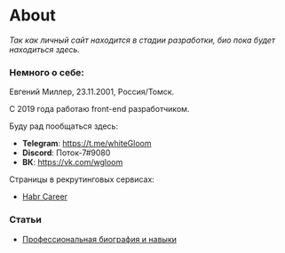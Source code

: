 # About

*Так как личный сайт находится в стадии разработки, био пока будет находиться здесь.*

### Немного о себе:

Евгений Миллер, 23.11.2001, Россия/Томск.

С 2019 года работаю front-end разработчиком.

Буду рад пообщаться здесь:
* **Telegram**: https://t.me/whiteGloom
* **Discord**: Поток-7#9080
* **ВК**: https://vk.com/wgloom

Страницы в рекрутинговых сервисах:
* [Habr Career](https://career.habr.com/wgloom)

### Статьи

* [Профессиональная биография и навыки](./pages/skills.md)
